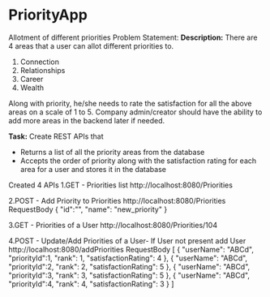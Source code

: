 # PriorityApp
Allotment of different priorities
Problem Statement:
**Description:** 
There are 4 areas that a user can allot different priorities to. 
1. Connection
2. Relationships
3. Career
4. Wealth

Along with priority, he/she needs to rate the satisfaction for all the above areas on a scale of 1 to 5.
Company admin/creator should have the ability to add more areas in the backend later if needed. 

**Task:**
Create REST APIs that 

- Returns a list of all the priority areas from the database
- Accepts the order of priority along with the satisfaction rating for each area for a user and stores it in the database

Created 4 APIs
1.GET - Priorities list
http://localhost:8080/Priorities

2.POST - Add Priority to Priorities
http://localhost:8080/Priorities
RequestBody
	{
        "id":"",
        "name": "new_priority"
    }
    
3.GET - Priorities of a User
http://localhost:8080/Priorities/104

4.POST - Update/Add Priorities of a User- If User not present add User
http://localhost:8080/addPriorities
RequestBody
	[
	    {
	        "userName": "ABCd",
	        "priorityId":1,
	        "rank": 1,
	        "satisfactionRating": 4
	    },
	    {
	        "userName": "ABCd",
	        "priorityId":2,
	        "rank": 2,
	        "satisfactionRating": 5
	    },
	    {
	        "userName": "ABCd",
	        "priorityId":3,
	        "rank": 3,
	        "satisfactionRating": 5
	    },
	    {
	        "userName": "ABCd",
	        "priorityId":4,
	        "rank": 4,
	        "satisfactionRating": 3
	    }
	]
